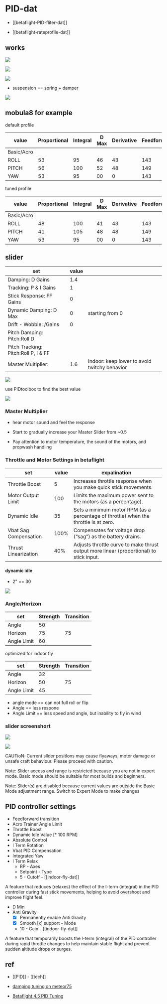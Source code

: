 
# PID-dat

- [[betaflight-PID-fliter-dat]]

- [[betaflight-rateprofile-dat]]


## works 

![](2025-09-15-03-20-15.png)

![](2025-09-15-03-21-05.png)

![](2025-09-15-03-21-23.png)

- suspension == spring + damper

![](2025-09-15-03-23-18.png)

## mobula8 for example 

default profile 

| value      | Proportional | Integral | D Max | Derivative | Feedforward |
| ---------- | ------------ | -------- | ----- | ---------- | ----------- |
| Basic/Acro |              |          |       |            |             |
| ROLL       | 53           | 95       | 46    | 43         | 143         |
| PITCH      | 56           | 100      | 52    | 48         | 149         |
| YAW        | 53           | 95       | 00    | 0          | 143         |


tuned profile 

| value      | Proportional | Integral | D Max | Derivative | Feedforward |
| ---------- | ------------ | -------- | ----- | ---------- | ----------- |
| Basic/Acro |              |          |       |            |             |
| ROLL       | 48           | 100      | 41    | 43         | 143         |
| PITCH      | 41           | 105      | 48    | 48         | 149         |
| YAW        | 53           | 95       | 00    | 0          | 143         |


## slider 



| set                                  | value |                                              |
| ------------------------------------ | ----- | -------------------------------------------- |
| Damping: D Gains                     | 1.4   |                                              |
| Tracking: P & I Gains                | 1     |                                              |
| Stick Response: FF Gains             | 0     |                                              |
| Dynamic Damping: D Max               | 0     | starting from 0                              |
| Drift - Wobble: /Gains               | 0     |                                              |
| Pitch Damping: Pitch:Roll D          |       |                                              |
| Pitch Tracking: Pitch:Roll P, I & FF |       |                                              |
| Master Multiplier:                   | 1.6   | Indoor: keep lower to avoid twitchy behavior |

![](2025-09-15-03-31-37.png)

use PIDtoolbox to find the best value

![](2025-09-15-03-32-43.png)


### Master Multiplier

- hear motor sound and feel the response

- Start to gradually increase your Master Slider from ~0.5
- Pay attention to motor temperature, the sound of the motors, and propwash handling




### Throttle and Motor Settings in betaflight

| set                   | value | expalination                                                                            |
| --------------------- | ----- | --------------------------------------------------------------------------------------- |
| Throttle Boost        | 5     | Increases throttle response when you make quick stick movements.                        |
| Motor Output Limit    | 100   | Limits the maximum power sent to the motors (as a percentage).                          |
| Dynamic Idle          | 35    | Sets a minimum motor RPM (as a percentage of throttle) when the throttle is at zero.    |
| Vbat Sag Compensation | 100%  | Compensates for voltage drop (“sag”) as the battery drains.                             |
| Thrust Linearization  | 40%   | Adjusts throttle curve to make thrust output more linear (proportional) to stick input. |


#### dynamic idle

- 2" == 30

![](2025-09-15-03-29-48.png)



### Angle/Horizon

| set         | Strength | Transition |
| ----------- | -------- | ---------- |
| Angle       | 50       |            |
| Horizon     | 75       | 75         |
| Angle Limit | 60       |            |

optimized for indoor fly 

| set         | Strength | Transition |
| ----------- | -------- | ---------- |
| Angle       | 32       |            |
| Horizon     | 50       | 75         |
| Angle Limit | 45       |            |

- angle mode == can not full roll or flip 
- Angle == less respone 
- Angle Limit == less speed and angle, but inability to fly in wind





### slider screenshort 

![](2025-09-03-14-41-34.png)


![](2025-09-03-14-45-29.png)



CAUTioN: Current sllder positlons may cause flyaways, motor damage or unsafe craft behaviour. Please proceed with cautlon.

Note: Slider access and range is restricted because you are not in expert mode. Basic mode should be suitable for most builds and beginners.

Note: Slider(s) are disabled because current values are outside the Basic Mode adjustment range. Switch to Expert Mode to make changes


## PID controller settings 

- Feedforward transition
- Acro Trainer Angle Limit
- Throttle Boost
- Dynamic Idle Value [* 100 RPM]
- Absolute Control
- I Term Rotation
- Vbat PID Compensation
- Integrated Yaw
- I Term Relax
  - RP - Axes
  - Setpoint - Type
  - 5 - Cutoff - [[indoor-fly-dat]]

A feature that reduces (relaxes) the effect of the I-term (integral) in the PID controller during fast stick movements, helping to avoid overshoot and improve flight feel.

- D Min
- Anti Gravity
  - [x] Permanently enable Anti Gravity
  - [x] Smooth [x] support - Mode
  - 10 - Gain - [[indoor-fly-dat]]

A feature that temporarily boosts the I-term (integral) of the PID controller during rapid throttle changes to help maintain stable flight and prevent sudden altitude drops or surges.

## ref 

- [[PID]] - [[tech]]

- [damping tuning on meteor75](https://www.youtube.com/watch?v=CsD5sV7xOPc)

- [Betaflight 4.5 PID Tuning](https://www.youtube.com/watch?v=1oYoVE4xu1U)